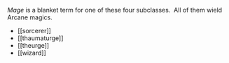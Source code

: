 *Mage* is a blanket term for one of these four subclasses.  All of them wield Arcane magics.

* [[sorcerer]]
* [[thaumaturge]]
* [[theurge]]
* [[wizard]]
